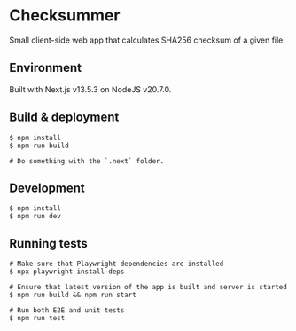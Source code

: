 # Checksummer

Small client-side web app that calculates SHA256 checksum of a given file.

## Environment

Built with Next.js v13.5.3 on NodeJS v20.7.0.

## Build & deployment

```
$ npm install
$ npm run build

# Do something with the `.next` folder.
```

## Development

```
$ npm install
$ npm run dev
```

## Running tests

```
# Make sure that Playwright dependencies are installed
$ npx playwright install-deps

# Ensure that latest version of the app is built and server is started
$ npm run build && npm run start

# Run both E2E and unit tests
$ npm run test
```
